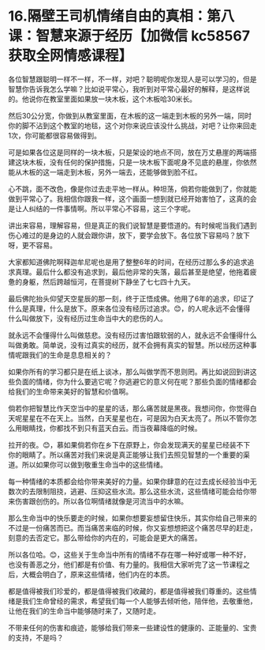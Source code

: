 # 16.隔壁王司机情绪自由的真相：第八课：智慧来源于经历【加微信 kc58567 获取全网情感课程】

各位智慧跟聪明一样不一样，不一样，对吧？聪明呢你发现人是可以学习的，但是智慧你告诉我怎么学嘛？比如说平常心，我听到对平常心最好的解释，是这样说的。他说你在教室里面如果放一块木板，这个木板哈30米长。

然后30公分宽，你做到从教室里面，在木板的这一端走到木板的另外一端，同时你的脚不沾到这个教室的地毯，这个对你来说应该没什么挑战，对吧？让你来回走1次，你可能都很容易做得到。

可是如果各位这是同样的一块木板，只是架设的地点不同，放在万丈悬崖的两端搭建这块木板，没有任何的保护措施，只是一块木板下面呢身不见底的悬崖，你依然能从木板的这一端走到木板，另外一端去，还能够做到脸不红。

心不跳，面不改色，像是你过去走平地一样从。种坦荡，倘若你能做到了，你就能做到平常心了。我相信你跟我一样，这个画面一想到就已经开始害怕了，这真的会是让人纠结的一件事情啊。所以平常心不容易，这三个字呢。

讲出来容易，理解容易，但是真正的我们说智慧是要悟道的。有时候呢当我们遇到伤心难过的是身边的人就会跟你讲，放下，要学会放下。各位放下容易吗？放下呀，更不容易。

大家都知道佛陀啊释迦牟尼呢也是用了整整6年的时间，在经历过那么多的追求追求真理。最后什么都没有追求到，最后他非常的失落，最后甚至是绝望，他拖着疲惫的身躯，然后跨越恒河，在菩提树下静坐了七七四十九天。

最后佛陀抬头仰望天空星辰的那一刻，终于正悟成佛。他用了6年的追求，印证了什么是真理，什么是放下。原来各位没有经历过追求。😊，的人呢永远不会懂得什么叫做放下，没有经历过生命当中大的悲伤的人。

就永远不会懂得什么叫做慈悲。没有经历过害怕跟软弱的人，就永远不会懂得什么叫做勇敢。简单说，没有过真实的经历，就不会拥有真实的智慧。所以经历这种事情呢跟我们的生命是息息相关的？

如果你所有的学习都只是在纸上谈冰，那么叫做学而不思则罔。再比如说回到讲这些负面的情绪，你为什么要逃它呢？你逃避它的意义何在呢？那些负面的情绪都会给我们的生命带来美好的智慧和价值啊。

倘若你把智慧比作天空当中的星星的话，那么痛苦就是黑夜。我想问你，你觉得白天呢星星在不在天上。当然，白天星星也在，可是因为白天太亮了。所以不管你怎么用眼睛找，你都找不到只有蓝天白云。而当夜幕降临的时候。

拉开的夜。😊，慕如果倘若你在乡下在原野上，你会发现满天的星星已经装不下你的眼睛了。所以痛苦对我们来说是真正能够让我们去照见智慧的一个重要的渠道。所以如果你可以做到敬重生命当中的这些情绪。

每一种情绪的本质都会给你带来美好的力量。如果你肆意的在过去成长经验当中无数次的去限制阻挠，逃避、压抑这些水流。那么这些水流，这些情绪可能会给你带来伤害跟创伤的。所以各位啊情绪就像是河流当中的水嘛。

那么生命当中的快乐要走的时候，如果你想要妄想留住快乐，其实你给自己带来的不过是一份痛苦而已。而当痛苦来临的时候，你又妄想想把这个痛苦尽早的赶走，刻意的去否定它。那么带给你的内在的，可能会是更大的痛苦。

所以各位哈。😊，这些关于生命当中所有的情绪不存在哪一种好或哪一种不好，也没有善恶之分，他们都是有价值、有力量的。我相信大家听完了这一节课程之后，大概会明白了，原来这些情绪，他们内在的本质。

都是值得被我们珍爱的，都是值得被我们收藏的，都是值得被我们尊重的。这些情绪是我们生命曾经的需求，希望我们每一个人能够去倾听他，陪伴他，去敬重他，让他在我们的生命当中能够随时来了，又随时走。

不带来任何的伤害和痕迹，能够给我们带来一些建设性的健康的、正能量的、宝贵的支持，不是吗？